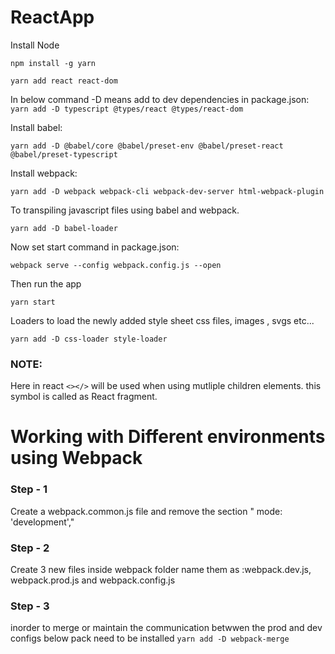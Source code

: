 # ReactApp

Install 
Node

```npm install -g yarn``` 

```yarn add react react-dom```

In below command -D means add to dev dependencies in package.json:
```yarn add -D typescript @types/react @types/react-dom```

Install babel:

```yarn add -D @babel/core @babel/preset-env @babel/preset-react @babel/preset-typescript```

Install webpack:

```yarn add -D webpack webpack-cli webpack-dev-server html-webpack-plugin```

To transpiling javascript files using babel and webpack.

```yarn add -D babel-loader```

Now set start command in package.json:

```webpack serve --config webpack.config.js --open```

Then run the app

```yarn start```

Loaders to load the newly added style sheet css files, images , svgs etc...

```yarn add -D css-loader style-loader```

### NOTE:
Here in react ```<></>``` will be used when using mutliple children elements. this symbol is called as React fragment.

# Working with Different environments using Webpack
### Step - 1
Create a webpack.common.js file and remove the section " mode: 'development',"

### Step - 2
 Create 3 new files inside webpack folder name them as :webpack.dev.js, webpack.prod.js and webpack.config.js

 ### Step - 3

 inorder to merge or maintain the communication betwwen the prod and dev configs below pack need to be installed
 ```yarn add -D webpack-merge```